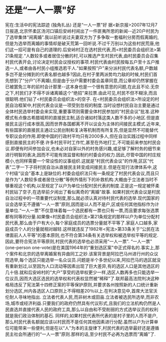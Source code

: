 # 还是“一人一票"好

宪在:生活中的宪法踪迹 (独角扎丛)
还是“一人一票"好
据<新京报>2007年12月7日报道,北京怀柔区汤河口镇后安岭村闹出了一件匪夷所思的新闻--近20户村民为了选举集体“闹离婚".我以前听说过夫妻双方为了多争取一套福利分房而假离婚的,但是为选举而离婚的事情却是破天荒第一回听说.不过千万别以为这些村民荒唐,他们这一招可是有自己的道理的.后安岭村正在选村民代表,而<村民委员会组织法>第21条规定.“人数较多或者居住分散的村,可以推选产生村民代表,由村民委员会召集村民代表开会,讨论决定村民会议授权的事项.村民代表由村民按每五户至十五户推选一人,或者由各村民小组推选若干人."如果按照“户"来分派村民代表名额,户数越多岂不是分摊到的代表名额也越多?因此,在村子里两派势均力敌的时候,村民们首先想到了“分户"(不离婚),但是由于分户需要村委会盖章同意,而公章却仍然掌握在已被罢免三年的前村会计那里--这本身也是一个很有意思的问题,在此且不论.无奈之下,村民们才不得不诉诸离婚这个“绝招"来拉票.由此可见,村民不但不糊涂,而且很聪明.他们钻了<村民委员会组织法>的空子.
在<村民委员会组织法>所设定的村民自治框架中,村民代表会议是一项受到忽视的制度.当时设想村民自治主要是通过全体村民选举村委会来实现,重要事项则需要全体村民参加的“村民会议"批准.这种模式有点像古希腊城邦的直接民主制,适合诸如村落这类人数不多的小地区.但是直接民主运行成本很高,因而世界各国都离不开以议会为主体的间接民主模式.近年来,有些国家的直接民主通过公民创制和复决等机制而有所复苏,但是显然不可能替代专职议会的作用.即使中国的行政村平均只有2000多人,但在自治实践过程中同样感到直接民主的不便.许多村民平时工作忙,甚至在外地打工,不可能前来参加村民会议.即便有时间参加会议,也未必对自家以外的村务感兴趣,或足够了解村务的细节来进行明智的表决,因而不可能有效监督和制约村委会的权力.因此,尽管中国的村庄规模小,也同样需要一个常设性的议事组织.这就是“村民代表会议"的作用,区区“代表"二字一下子将村民自治从直接民主转变成间接民主.但是在现行法律体系中,这个村级“议会"基本上是缺位的.村委会组织法只有一条规定了村民代表会议,而且只是作为“人数较多或者居住分散"等例外情形下的补救机构.大概由于立法者当时不够重视这个机构,以至规定了以户为单位分配村民代表的制度.正是这一规定被怀柔村民钻了空子,在选举前夕闹出了看似离奇的“离婚"故事.
如果村民代表会议是村民自治过程中的一项重要代议制度,那么就必须认真对待村民代表的选举.现代国家的议会选举无不遵循“一人一票"原则,因而是以人而不是户,区或任何其他指标作为计量单位.“一人一票"不仅意味着每一个选民都有一票也只有一票,而且要求每张选票都有同等的分量.如果像<村民委员会组织法>第21条规定的那样以户为单位分配村民代表,那么由于户有大小,每个家庭成员的选票分量就不平等了.家庭人口越多,家庭成员个人的分量就相对越轻.这样就违反了1982年<宪法>第33条关于“公民在法律面前人人平等"的基本原则,也不符合第34条有关选举权和被选举权平等的规定.因此,要符合宪法平等原则,村民代表的选举也必须采用“一人一票".
“一人一票"(one-person one-vote)是在美国1964年的“重划选区案"中正式得名的.事实上,那个案件和北京的选举离婚案有异曲同工之妙.该案背景是阿拉巴马州进行州的众议院选举,每个选区只能选举一名众议员.问题是半个多世纪以来,阿拉巴马的选区就没有重新划过,以至因为人口流动等因素出现了巨大差异,有的选区人口是其他选区的几十倍.就和后安岭村的“大户"享受的选举权更少一样,选区人数再多也只能选举一位议员,因而大选区选民的选举权和代表权显然被“稀释"了.联邦最高法院判决这种格局违反了宪法第十四修正案的平等保护原则,并要求各州按照新的人口统计重新划分选区,州内各选区人口原则上不得相差20％以上.在判决意见中,首席大法官沃伦耐人寻味地指出.
立法者代表人民,而非树木或田亩.立法者被选民所选举,而非农场,城市或经济利益.只要我们的政府仍然具有代议形式,且我们的立法机构仍然是人民直选并直接代表人民的政府工具,那么以自由和不受削弱的方式选举议员的权利就是我们政治体制的基石.
同样的,如果村民代表所代表的是村子里的人而不是户,那么村民代表名额就应该以村民而不是任何其他因素进行分配.虽然以户为计算单位可能带来一些便利,但是在以“人"为本的主旋律下,村民代表的选举最好还是遵循民主社会所通行的“一人一票"原则.那样的话,至少村民不必再为选票而“离婚"了.